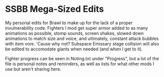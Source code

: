 # SSBB Mega-Sized Edits

My personal edits for Brawl to make up for the lack of a proper invulnerability code. Fighters I mod get super armor added to as many animations as possible, stomp sounds, screen shakes, slowed down animations to match size and voice, and ultimately, constant attack bubbles with item vore. 'Cause why not? Subspace Emissary stage collision will also be edited to accomodate giants when needed (and when l get to it).

Fighter progress can be seen in Noting.txt under "Progress", but a lot of the file is personal notes and reminders, as well as lists for what other mods I use but aren't sharing here.
